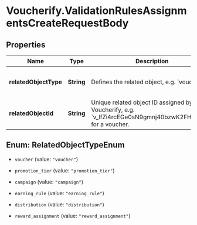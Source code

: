 # Voucherify.ValidationRulesAssignmentsCreateRequestBody

## Properties

Name | Type | Description | Notes
------------ | ------------- | ------------- | -------------
**relatedObjectType** | **String** | Defines the related object, e.g. &#x60;voucher&#x60;. | [optional] [default to &#39;voucher&#39;]
**relatedObjectId** | **String** | Unique related object ID assigned by Voucherify, e.g. &#x60;v_lfZi4rcEGe0sN9gmnj40bzwK2FH6QUno&#x60; for a voucher. | [optional] 



## Enum: RelatedObjectTypeEnum


* `voucher` (value: `"voucher"`)

* `promotion_tier` (value: `"promotion_tier"`)

* `campaign` (value: `"campaign"`)

* `earning_rule` (value: `"earning_rule"`)

* `distribution` (value: `"distribution"`)

* `reward_assignment` (value: `"reward_assignment"`)





